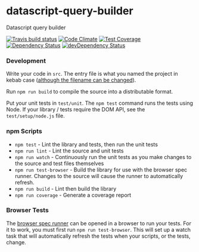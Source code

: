 # datascript-query-builder

Datascript query builder

[![Travis build status](http://img.shields.io/travis/kristianmandrup/datascript-query-builder.svg?style=flat)](https://travis-ci.org/kristianmandrup/datascript-query-builder)
[![Code Climate](https://codeclimate.com/github/kristianmandrup/datascript-query-builder/badges/gpa.svg)](https://codeclimate.com/github/kristianmandrup/datascript-query-builder)
[![Test Coverage](https://codeclimate.com/github/kristianmandrup/datascript-query-builder/badges/coverage.svg)](https://codeclimate.com/github/kristianmandrup/datascript-query-builder)
[![Dependency Status](https://david-dm.org/kristianmandrup/datascript-query-builder.svg)](https://david-dm.org/kristianmandrup/datascript-query-builder)
[![devDependency Status](https://david-dm.org/kristianmandrup/datascript-query-builder/dev-status.svg)](https://david-dm.org/kristianmandrup/datascript-query-builder#info=devDependencies)

### Development

Write your code in `src`. The entry file is what you named the project in kebab case ([although the filename
can be changed](https://github.com/babel/generator-babel-boilerplate#i-want-to-change-the-primary-source-file)).

Run `npm run build` to compile the source into a distributable format.

Put your unit tests in `test/unit`. The `npm test` command runs the tests using Node. If your library / tests
require the DOM API, see the `test/setup/node.js` file.

### npm Scripts

- `npm test` - Lint the library and tests, then run the unit tests
- `npm run lint` - Lint the source and unit tests
- `npm run watch` - Continuously run the unit tests as you make changes to the source
   and test files themselves
- `npm run test-browser` - Build the library for use with the browser spec runner.
  Changes to the source will cause the runner to automatically refresh.
- `npm run build` - Lint then build the library
- `npm run coverage` - Generate a coverage report

### Browser Tests

The [browser spec runner](https://github.com/babel/generator-babel-boilerplate/blob/master/test/runner.html)
can be opened in a browser to run your tests. For it to work, you must first run `npm run test-browser`. This
will set up a watch task that will automatically refresh the tests when your scripts, or the tests, change.